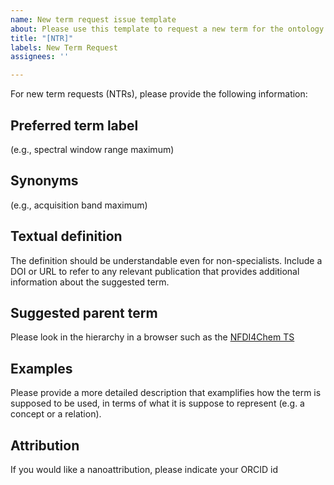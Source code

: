 ```yaml
---
name: New term request issue template
about: Please use this template to request a new term for the ontology
title: "[NTR]"
labels: New Term Request
assignees: ''

---
```


For new term requests (NTRs), please provide the following information:

## Preferred term label

(e.g., spectral window range maximum)

## Synonyms

(e.g., acquisition band maximum)

## Textual definition

The definition should be understandable even for non-specialists. Include a DOI or URL to refer to any relevant publication that provides additional information about the suggested term.

## Suggested parent term

Please look in the hierarchy in a browser such as the [NFDI4Chem TS](https://terminology.nfdi4chem.de/ts/ontologies/nmrCV)

## Examples

Please provide a more detailed description that examplifies how the term is supposed to be used, in terms of what it is suppose to represent (e.g. a concept or a relation).

## Attribution

If you would like a nanoattribution, please indicate your ORCID id
